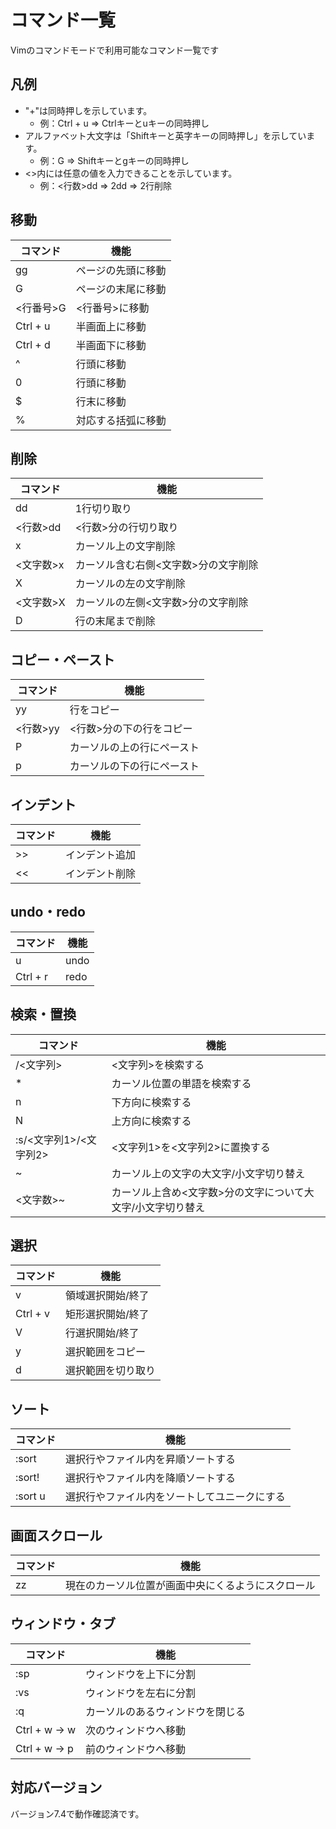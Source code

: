 # コマンド一覧

Vimのコマンドモードで利用可能なコマンド一覧です

## 凡例
* "+"は同時押しを示しています。
    * 例：Ctrl + u ⇒ Ctrlキーとuキーの同時押し
* アルファベット大文字は「Shiftキーと英字キーの同時押し」を示しています。
    * 例：G ⇒ Shiftキーとgキーの同時押し
* <>内には任意の値を入力できることを示しています。
    * 例：<行数>dd ⇒ 2dd ⇒ 2行削除

## 移動

| コマンド | 機能 |
| - | - |
| gg | ページの先頭に移動 |
| G | ページの末尾に移動 |
| <行番号>G | <行番号>に移動 |
| Ctrl + u | 半画面上に移動 |
| Ctrl + d | 半画面下に移動 |
| ^ | 行頭に移動 |
| 0 | 行頭に移動 |
| $ | 行末に移動 |
| % | 対応する括弧に移動 |

## 削除
| コマンド | 機能 |
| - | - |
| dd | 1行切り取り |
| <行数>dd | <行数>分の行切り取り |
| x | カーソル上の文字削除 |
| <文字数>x | カーソル含む右側<文字数>分の文字削除 |
| X | カーソルの左の文字削除 |
| <文字数>X | カーソルの左側<文字数>分の文字削除 |
| D | 行の末尾まで削除 |

## コピー・ペースト
| コマンド | 機能 |
| - | - |
| yy | 行をコピー |
| <行数>yy | <行数>分の下の行をコピー |
| P | カーソルの上の行にペースト |
| p | カーソルの下の行にペースト |

## インデント
| コマンド | 機能 |
| - | - |
| >> | インデント追加 |
| << | インデント削除 |

## undo・redo
| コマンド | 機能 |
| - | - |
| u | undo |
| Ctrl + r | redo |

## 検索・置換
| コマンド | 機能 |
| - | - |
| /<文字列> | <文字列>を検索する |
| * | カーソル位置の単語を検索する |
| n | 下方向に検索する |
| N | 上方向に検索する |
| :s/<文字列1>/<文字列2> | <文字列1>を<文字列2>に置換する |
| ~ | カーソル上の文字の大文字/小文字切り替え |
| <文字数>~ | カーソル上含め<文字数>分の文字について大文字/小文字切り替え |

## 選択
| コマンド | 機能 |
| - | - |
| v | 領域選択開始/終了 |
| Ctrl + v | 矩形選択開始/終了 |
| V | 行選択開始/終了 |
| y | 選択範囲をコピー |
| d | 選択範囲を切り取り |

## ソート
| コマンド | 機能 |
| - | - |
| :sort | 選択行やファイル内を昇順ソートする |
| :sort! | 選択行やファイル内を降順ソートする |
| :sort u | 選択行やファイル内をソートしてユニークにする |

## 画面スクロール
| コマンド | 機能 |
| - | - |
| zz | 現在のカーソル位置が画面中央にくるようにスクロール |

## ウィンドウ・タブ
| コマンド | 機能 |
| - | - |
| :sp | ウィンドウを上下に分割 |
| :vs | ウィンドウを左右に分割 |
| :q | カーソルのあるウィンドウを閉じる |
| Ctrl + w → w | 次のウィンドウへ移動 |
| Ctrl + w → p | 前のウィンドウへ移動 |

## 対応バージョン
バージョン7.4で動作確認済です。

